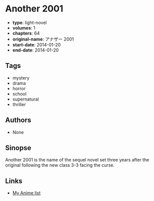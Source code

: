 # Another 2001

-   **type**: light-novel
-   **volumes**: 1
-   **chapters**: 64
-   **original-name**: アナザー 2001
-   **start-date**: 2014-01-20
-   **end-date**: 2014-01-20

## Tags

-   mystery
-   drama
-   horror
-   school
-   supernatural
-   thriller

## Authors

-   None

## Sinopse

Another 2001 is the name of the sequel novel set three years after the original following the new class 3-3 facing the curse.

## Links

-   [My Anime list](https://myanimelist.net/manga/131992/Another_2001)
